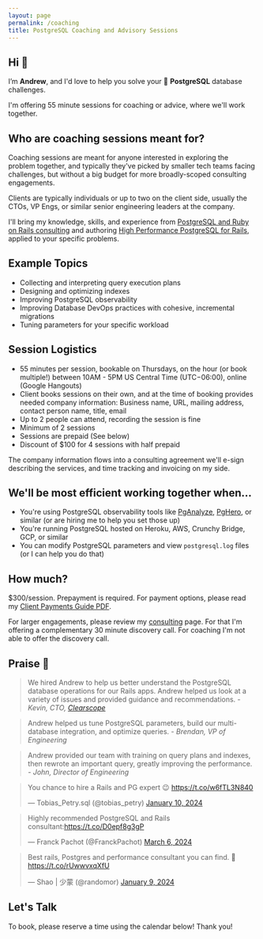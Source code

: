 ```yaml
---
layout: page
permalink: /coaching
title: PostgreSQL Coaching and Advisory Sessions
---
```


## Hi 👋
I’m **Andrew**, and I'd love to help you solve your 🐘 **PostgreSQL** database challenges.

I'm offering 55 minute sessions for coaching or advice, where we'll work together.

## Who are coaching sessions meant for?
Coaching sessions are meant for anyone interested in exploring the problem together, and typically they've picked by smaller tech teams facing challenges, but without a big budget for more broadly-scoped consulting engagements.

Clients are typically individuals or up to two on the client side, usually the CTOs, VP Engs, or similar senior engineering leaders at the company.

I'll bring my knowledge, skills, and experience from [PostgreSQL and Ruby on Rails consulting](/consulting) and authoring [High Performance PostgreSQL for Rails](/pgrailsbook), applied to your specific problems.

## Example Topics

- Collecting and interpreting query execution plans
- Designing and optimizing indexes
- Improving PostgreSQL observability
- Improving Database DevOps practices with cohesive, incremental migrations
- Tuning parameters for your specific workload

## Session Logistics

- 55 minutes per session, bookable on Thursdays, on the hour (or book multiple!) between 10AM - 5PM US Central Time (UTC−06:00), online (Google Hangouts)
- Client books sessions on their own, and at the time of booking provides needed company information: Business name, URL, mailing address, contact person name, title, email
- Up to 2 people can attend, recording the session is fine
- Minimum of 2 sessions
- Sessions are prepaid (See below)
- Discount of $100 for 4 sessions with half prepaid

The company information flows into a consulting agreement we'll e-sign describing the services, and time tracking and invoicing on my side.

## We'll be most efficient working together when...

- You're using PostgreSQL observability tools like [PgAnalyze](https://pganalyze.com), [PgHero](https://github.com/ankane/pghero), or similar (or are hiring me to help you set those up)
- You're running PostgreSQL hosted on Heroku, AWS, Crunchy Bridge, GCP, or similar
- You can modify PostgreSQL parameters and view `postgresql.log` files (or I can help you do that)

## How much?

$300/session. Prepayment is required. For payment options, please read my [Client Payments Guide PDF](client-payments-guide.pdf).

For larger engagements, please review my [consulting](/consulting) page. For that I'm offering a complementary 30 minute discovery call. For coaching I'm not able to offer the discovery call.


## Praise 🤝
> We hired Andrew to help us better understand the PostgreSQL database operations for our Rails apps. Andrew helped us look at a variety of issues and provided guidance and recommendations.
<cite>- Kevin, CTO, [Clearscope](https://www.clearscope.io)</cite>

> Andrew helped us tune PostgreSQL parameters, build our multi-database integration, and optimize queries.
<cite>- Brendan, VP of Engineering</cite>

> Andrew provided our team with training on query plans and indexes, then rewrote an important query, greatly improving the performance.
<cite>- John, Director of Engineering</cite>

<blockquote class="twitter-tweet"><p lang="en" dir="ltr">You chance to hire a Rails and PG expert 😉 <a href="https://t.co/w6fTL3N840">https://t.co/w6fTL3N840</a></p>&mdash; Tobias_Petry.sql (@tobias_petry) <a href="https://twitter.com/tobias_petry/status/1745138817521066481?ref_src=twsrc%5Etfw">January 10, 2024</a></blockquote> <script async src="https://platform.twitter.com/widgets.js" charset="utf-8"></script>
<blockquote class="twitter-tweet"><p lang="en" dir="ltr">Highly recommended PostgreSQL and Rails consultant:<a href="https://t.co/D0epf8g3gP">https://t.co/D0epf8g3gP</a></p>&mdash; Franck Pachot (@FranckPachot) <a href="https://twitter.com/FranckPachot/status/1765481120756322313?ref_src=twsrc%5Etfw">March 6, 2024</a></blockquote> <script async src="https://platform.twitter.com/widgets.js" charset="utf-8"></script>
<blockquote class="twitter-tweet"><p lang="en" dir="ltr">Best rails, Postgres and performance consultant you can find. 🚀 <a href="https://t.co/rUwwvxqXfU">https://t.co/rUwwvxqXfU</a></p>&mdash; Shao | 少蒙 (@randomor) <a href="https://twitter.com/randomor/status/1744804349602304005?ref_src=twsrc%5Etfw">January 9, 2024</a></blockquote> <script async src="https://platform.twitter.com/widgets.js" charset="utf-8"></script>

## Let's Talk

To book, please reserve a time using the calendar below! Thank you!

<!-- Calendly inline widget begin -->
<div class="calendly-inline-widget" data-url="https://calendly.com/andatki/coaching?hide_gdpr_banner=1" style="min-width:320px;height:700px;"></div>
<script type="text/javascript" src="https://assets.calendly.com/assets/external/widget.js" async></script>
<!-- Calendly inline widget end -->
